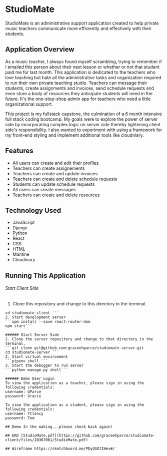 # StudioMate

StudioMate is an administrative support application created to help private music teachers communicate more efficiently and effectively with their students.

## Application Overview 
As a music teacher, I always found myself scrambling, trying to remember if I emailed this person about their next lesson or whether or not that student paid me for last month. This application is dedicated to the teachers who love teaching but hate all the administrative tasks and organization required to run their own private teaching studio. Teachers can message their students, create assignments and invoices, send schedule requests and even store a body of resources they anticipate students will need in the future. It's the one-stop-shop admin app for teachers who need a little organizational support.

This project is my fullstack capstone, the culmination of a 6 month intensive full stack coding bootcamp. My goals were to explore the power of server side by incorporating complex logic on server side thereby lightening client side's responsibility. I also wanted to experiment with using a framework for my front-end styling and implement additional tools like cloudniary.

## Features 
- All users can create and edit their profiles 
- Teachers can create assignements 
- Teachers can create and update invoices 
- Teachers can create and delete schedule requests 
- Students can update schedule requests 
- All users can create messages 
- Teachers can create and delete resources

## Technology Used 
- JavaScript 
- Django 
- Python 
- React 
- CSS 
- HTML 
- Mantine
- Cloudinary

## Running This Application 
###### Start Client Side 
1. Clone this repository and change to this directory in the terminal. 
```git clone git@github.com:graceehparce/studiomate-client.git 
cd studiomate-client ```
2. Start development server 
```npm install --save react-router-dom 
npm start```

###### Start Server Side 
1. Clone the server repository and change to that directory in the terminal. 
```git clone git@github.com:graceehparce/studiomate-server.git 
cd studiomate-server ```
2. Start virtual environment 
```pipenv shell ```
3. Start the debugger to run server 
```python manage.py shell```

###### Demo User Login 
To view the application as a teacher, please sign in using the following credentials:
username: GParce 
password: Gracie 

To view the application as a student, please sign in using the following credentials:
username: TClancy 
password: Tom

## Demo In the making...please check back again!

## ERD [StudioMate.pdf](https://github.com/graceehparce/studiomate-client/files/10367061/StudioMate.pdf)

## Wireframe https://sketchboard.me/PDyQSOtIHev#/
